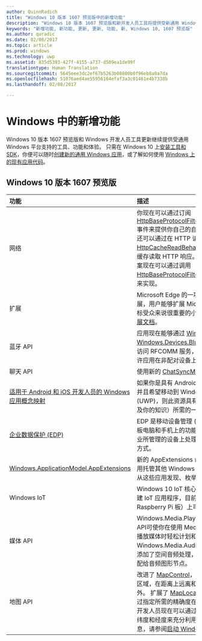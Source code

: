 ```yaml
---
author: QuinnRadich
title: "Windows 10 版本 1607 预览版中的新增功能"
description: "Windows 10 版本 1607 预览版和新开发人员工具将提供受新通用 Windows 平台支持的工具、功能和体验。"
keywords: "新增功能, 新功能, 更新, 更新, 功能, 新, Windows 10, 1607 预览版"
ms.author: quradic
ms.date: 02/08/2017
ms.topic: article
ms.prod: windows
ms.technology: uwp
ms.assetid: 835d5393-427f-4155-a737-d509ea1de99f
translationtype: Human Translation
ms.sourcegitcommit: 5645eee3dc2ef67b5263b08800b0f96eb8a0a7da
ms.openlocfilehash: 51076aed4ae55956164efaf3a3c01461e4b7338b
ms.lasthandoff: 02/08/2017

---
```


# <a name="whats-new-in-windows"></a>Windows 中的新增功能

Windows 10 版本 1607 预览版和 Windows 开发人员工具更新继续提供受通用 Windows 平台支持的工具、功能和体验。 只需在 Windows 10 上[安装工具和 SDK](http://go.microsoft.com/fwlink/?LinkId=821431)，你便可以随时[创建新的通用 Windows 应用](https://msdn.microsoft.com/library/windows/apps/bg124288)，或了解如何使用 [Windows 上的现有应用代码](https://msdn.microsoft.com/library/windows/apps/mt238321)。

## <a name="windows-10-version-1607-preview"></a>Windows 10 版本 1607 预览版

功能 | 描述
 :---- | :----
网络 | 你现在可以通过订阅 [HttpBaseProtocolFilter.ServerCustomValidationRequest](https://msdn.microsoft.com/library/windows/apps/windows.web.http.filters.httpbaseprotocolfilter.aspx#_blank) 事件来提供你自己的自定义服务器 SSL/TLS 证书验证。 你还可以通过在 HTTP 请求中指定 [HttpCacheReadBehavior.NoCache](https://msdn.microsoft.com/library/windows/apps/windows.web.http.filters.httpcachereadbehavior.aspx#_blank) 枚举值来完全禁用从缓存读取 HTTP 响应。 清除身份验证凭据以支持“注销”方案现在可以通过调用 [HttpBaseProtocolFilter.ClearAuthenticationCache](https://msdn.microsoft.com/library/windows/apps/windows.web.http.filters.httpbaseprotocolfilter.aspx#_blank) 方法来实现。
扩展 | Microsoft Edge 的一项新功能是可以使用扩展。 借助扩展，用户能够扩展 Microsoft Edge 的功能，从而提供对目标受众来说很重要的小众功能。 有关详细信息，请查看[扩展文档](https://developer.microsoft.com/microsoft-edge/platform/documentation/extensions/#_blank)。
蓝牙 API | 应用现在能够通过 [Windows.Devices.Bluetooth 和 Windows.Devices.Bluetooth.Rfcomm](https://msdn.microsoft.com/library/windows/apps/windows.devices.bluetooth.aspx#_blank) 在远程蓝牙外设上访问 RFCOMM 服务，而无需事先与外设配对。 新方法允许应用在非配对设备上搜索和访问 RFCOMM 服务。
聊天 API | 使用新的 [ChatSyncManager](https://msdn.microsoft.com/library/windows/apps/mt414181.aspx#_blank) 类，你可以与云同步短信。
[适用于 Android 和 iOS 开发人员的 Windows 应用概念映射](https://msdn.microsoft.com/windows/uwp/porting/android-ios-uwp-map#_blank) | 如果你是具有 Android 或 iOS 技能和/或代码的开发人员，并且希望移动到 Windows 10 和通用 Windows 平台 (UWP)，则此资源具有在三个平台之间映射平台功能（以及你的知识）所需的一切。
[企业数据保护 (EDP)](https://msdn.microsoft.com/windows/uwp/enterprise/wip-hub) | EDP 是移动设备管理 (MDM) 的一组桌面、笔记本电脑、平板电脑和手机上的功能。 EDP 使企业可以更好地控制在企业所管理的设备上处理其数据（企业文件和数据 blob）的方式。
[Windows.ApplicationModel.AppExtensions](https://msdn.microsoft.com/library/windows/apps/windows.applicationmodel.appextensions.aspx#_blank) | 新的 AppExtensions 命名空间允许 Windows 应用商店应用托管其他 Windows 应用商店应用提供的内容。 你可以从这些应用发现、枚举和访问只读内容。
Windows IoT | Windows 10 IoT 核心版使你能够在熟悉的 Windows 中创建 IoT 应用程序，目前在 Raspberry Pi 3（最新的 Raspberry Pi 板）上可用。
媒体 API | Windows.Media.Playback 命名空间中的新 MediaBreak API可使你在使用 MediaSource 和 MediaPlaybackItem 播放媒体时轻松计划和管理媒体中断。 Windows.Media.Audio 命名空间中的新 AudioGraph API 添加了空间音频处理，可使你将 3D 定位发射器和侦听器分配给音频图形节点。
地图 API | 改进了 [MapControl](https://msdn.microsoft.com/library/windows/apps/windows.ui.xaml.controls.maps.mapcontrol.aspx#_blank)，以允许开发人员获取相机附近的可见区域，在距离上远离和在高坡度视图中接近地平线的区域除外。 扩展了 [MapLocationFinder](https://msdn.microsoft.com/library/windows/apps/windows.services.maps.maplocationfinder.aspx#_blank) 类，从而允许开发人员通过指定所需的精确度在进行反向地理编码时优化网络通信。 开发人员现在可以通过使用 [LaunchUriAsync](https://msdn.microsoft.com/library/windows/apps/hh701480.aspx#_blank) 方法和指定纬度和经度来充分利用下载离线地图的好处。 有关详细信息，请参阅[启动 Windows 地图应用](https://msdn.microsoft.com/windows/uwp/launch-resume/launch-maps-app#_blank)。

